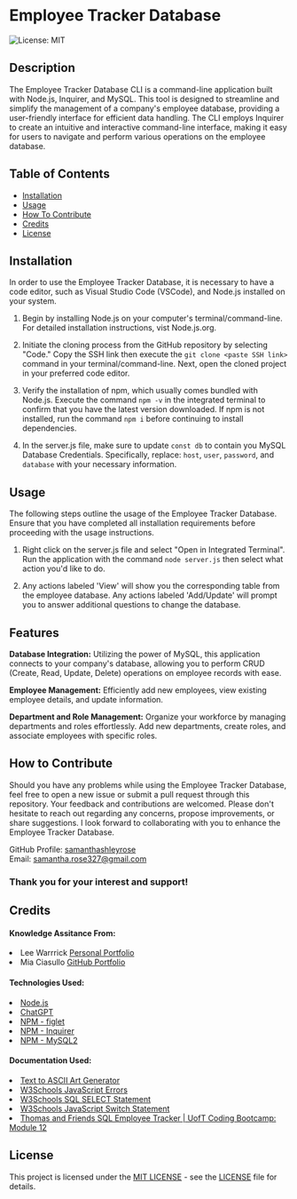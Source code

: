 # Employee Tracker Database
![License: MIT](https://img.shields.io/badge/License-MIT-yellow.svg)

## Description

The Employee Tracker Database CLI is a command-line application built with Node.js, Inquirer, and MySQL. This tool is designed to streamline and simplify the management of a company's employee database, providing a user-friendly interface for efficient data handling. The CLI employs Inquirer to create an intuitive and interactive command-line interface, making it easy for users to navigate and perform various operations on the employee database.

## Table of Contents

- [Installation](#installation)
- [Usage](#usage)
- [How To Contribute](#how-to-contribute)
- [Credits](#credits)
- [License](#license)

## Installation

In order to use the Employee Tracker Database, it is necessary to have a code editor, such as Visual Studio Code (VSCode), and Node.js installed on your system.

1. Begin by installing Node.js on your computer's terminal/command-line. For detailed installation instructions, vist Node.js.org.

2. Initiate the cloning process from the GitHub repository by selecting "Code." Copy the SSH link then execute the `git clone <paste SSH link>` command in your terminal/command-line. Next, open the cloned project in your preferred code editor.

3. Verify the installation of npm, which usually comes bundled with Node.js. Execute the command `npm -v` in the integrated terminal to confirm that you have the latest version downloaded. If npm is not installed, run the command `npm i` before continuing to install dependencies.

4. In the server.js file, make sure to update `const db` to contain you MySQL Database Credentials. Specifically, replace: `host`, `user`, `password`, and `database` with your necessary information.

## Usage

The following steps outline the usage of the Employee Tracker Database. Ensure that you have completed all installation requirements before proceeding with the usage instructions.

1. Right click on the server.js file and select "Open in Integrated Terminal". Run the application with the command `node server.js` then select what action you'd like to do.

2. Any actions labeled 'View' will show you the corresponding table from the employee database. Any actions labeled 'Add/Update' will prompt you to answer additional questions to change the database.

## Features

**Database Integration:** Utilizing the power of MySQL, this application connects to your company's database, allowing you to perform CRUD (Create, Read, Update, Delete) operations on employee records with ease.

**Employee Management:** Efficiently add new employees, view existing employee details, and update information.

**Department and Role Management:** Organize your workforce by managing departments and roles effortlessly. Add new departments, create roles, and associate employees with specific roles.

## How to Contribute

Should you have any problems while using the Employee Tracker Database, feel free to open a new issue or submit a pull request through this repository. Your feedback and contributions are welcomed. Please don't hesitate to reach out regarding any concerns, propose improvements, or share suggestions. I look forward to collaborating with you to enhance the Employee Tracker Database.

GitHub Profile: <a href="https://github.com/samanthashleyrose">samanthashleyrose</a><br>
Email: samantha.rose327@gmail.com

### Thank you for your interest and support!

## Credits

#### Knowledge Assitance From:
<li>Lee Warrrick <a href="https://leewarrick.com/">Personal Portfolio</a></li>
<li>Mia Ciasullo <a href="https://github.com/miacias">GitHub Portfolio</a></li>

#### Technologies Used:
<li><a href="https://nodejs.org/en/">Node.js</a></li>
<li><a href="https://chat.openai.com/">ChatGPT</a></li>
<li><a href="https://www.npmjs.com/package/figlet">NPM - figlet</a></li>
<li><a href="https://www.npmjs.com/package/inquirer/v/8.2.4?activeTab=readme#prompt">NPM - Inquirer</a></li>
<li><a href="https://www.npmjs.com/package/mysql2">NPM - MySQL2</a></li>

#### Documentation Used:
<li><a href="https://patorjk.com/software/taag/#p=display&v=1&f=Big&t=Employee%20Database">Text to ASCII Art Generator</a></li>
<li><a href="https://www.w3schools.com/sql/sql_select.asp">W3Schools JavaScript Errors</a></li>
<li><a href="https://www.w3schools.com/sql/sql_select.asp">W3Schools SQL SELECT Statement</a></li>
<li><a href="https://www.w3schools.com/js/js_switch.asp">W3Schools JavaScript Switch Statement</a></li>
<li><a href="https://www.youtube.com/watch?v=m9CQxR0AfiQ">Thomas and Friends SQL Employee Tracker | UofT Coding Bootcamp: Module 12</a></li>

## License

This project is licensed under the <a href="https://opensource.org/licenses/MIT">MIT LICENSE</a> - see the [LICENSE](./LICENSE) file for details.